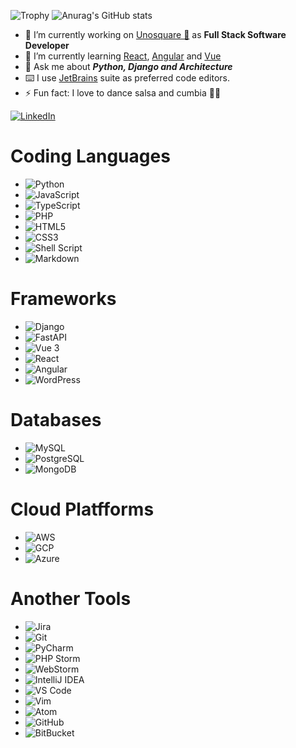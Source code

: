 ![Trophy](https://github-profile-trophy.vercel.app/?username=sergiovl219&theme=radical&no-bg=true&rank=-C,-D&no-frame=false)
![Anurag's GitHub stats](https://github-readme-stats.vercel.app/api?username=sergiovl219&show_icons=true&theme=tokyonight)

- 🔭 I’m currently working on [Unosquare 🦄](https://www.unosquare.com/) as **Full Stack Software Developer**
- 🌱 I’m currently learning [React](https://react.dev/), [Angular](https://angular.io/) and [Vue](https://vuejs.org/)
- 💬 Ask me about ***Python, Django and Architecture***
- ⌨️ I use [JetBrains](https://www.jetbrains.com/) suite as preferred code editors.
- ⚡ Fun fact: I love to dance salsa and cumbia 🕺🏽

[![LinkedIn](https://img.shields.io/badge/linkedin-%230077B5.svg?style=for-the-badge&logo=linkedin&logoColor=white)](www.linkedin.com/in/sergio-eduardo-vargas-lopez-965a88165)

# Coding Languages
- ![Python](https://img.shields.io/badge/python-3670A0?style=for-the-badge&logo=python&logoColor=ffdd54)
- ![JavaScript](https://img.shields.io/badge/JavaScript-F7DF1E?style=for-the-badge&logo=javascript&logoColor=black)
- ![TypeScript](https://img.shields.io/badge/TypeScript-007ACC?style=for-the-badge&logo=typescript&logoColor=white)
- ![PHP](https://img.shields.io/badge/php-%23777BB4.svg?style=for-the-badge&logo=php&logoColor=white)
- ![HTML5](https://img.shields.io/badge/HTML5-E34F26?style=for-the-badge&logo=html5&logoColor=white)
- ![CSS3](https://img.shields.io/badge/CSS3-1572B6?style=for-the-badge&logo=css3&logoColor=white)
- ![Shell Script](https://img.shields.io/badge/shell_script-%23121011.svg?style=for-the-badge&logo=gnu-bash&logoColor=white)
- ![Markdown](https://img.shields.io/badge/markdown-%23000000.svg?style=for-the-badge&logo=markdown&logoColor=white)

# Frameworks
- ![Django](https://img.shields.io/badge/Django-092E20?style=for-the-badge&logo=django&logoColor=white)
- ![FastAPI](https://img.shields.io/badge/FastAPI-005571?style=for-the-badge&logo=fastapi)
- ![Vue 3](https://img.shields.io/badge/Vue.js-35495E?style=for-the-badge&logo=vue.js&logoColor=4FC08D)
- ![React](https://img.shields.io/badge/React-20232A?style=for-the-badge&logo=react&logoColor=61DAFB)
- ![Angular](https://img.shields.io/badge/AngularJS-E23237?style=for-the-badge&logo=angularjs&logoColor=white)
- ![WordPress](https://img.shields.io/badge/Wordpress-21759B?style=for-the-badge&logo=wordpress&logoColor=white)

# Databases
- ![MySQL](https://img.shields.io/badge/MySQL-00000F?style=for-the-badge&logo=mysql&logoColor=white)
- ![PostgreSQL](https://img.shields.io/badge/PostgreSQL-316192?style=for-the-badge&logo=postgresql&logoColor=white)
- ![MongoDB](https://img.shields.io/badge/MongoDB-4EA94B?style=for-the-badge&logo=mongodb&logoColor=white)

# Cloud Platfforms
- ![AWS](https://img.shields.io/badge/Amazon_AWS-FF9900?style=for-the-badge&logo=amazonaws&logoColor=white)
- ![GCP](https://img.shields.io/badge/Google_Cloud-4285F4?style=for-the-badge&logo=google-cloud&logoColor=white)
- ![Azure](https://img.shields.io/badge/Microsoft_Azure-0089D6?style=for-the-badge&logo=microsoft-azure&logoColor=white)

# Another Tools
- ![Jira](https://img.shields.io/badge/Jira-0052CC?style=for-the-badge&logo=Jira&logoColor=white)
- ![Git](https://img.shields.io/badge/GIT-E44C30?style=for-the-badge&logo=git&logoColor=white)
- ![PyCharm](https://img.shields.io/badge/PyCharm-000000.svg?&style=for-the-badge&logo=PyCharm&logoColor=white)
- ![PHP Storm](http://img.shields.io/badge/-PHPStorm-181717?style=for-the-badge&logo=phpstorm&logoColor=white)
- ![WebStorm](https://img.shields.io/badge/WebStorm-000000?style=for-the-badge&logo=WebStorm&logoColor=white)
- ![IntelliJ IDEA](https://img.shields.io/badge/IntelliJ_IDEA-000000.svg?style=for-the-badge&logo=intellij-idea&logoColor=white)
- ![VS Code](https://img.shields.io/badge/Visual_Studio_Code-0078D4?style=for-the-badge&logo=visual%20studio%20code&logoColor=white)
- ![Vim](https://img.shields.io/badge/VIM-%2311AB00.svg?&style=for-the-badge&logo=vim&logoColor=white)
- ![Atom](https://img.shields.io/badge/Atom-66595C?style=for-the-badge&logo=Atom&logoColor=white)
- ![GitHub](https://img.shields.io/badge/GitHub-100000?style=for-the-badge&logo=github&logoColor=white)
- ![BitBucket](https://img.shields.io/badge/Bitbucket-0747a6?style=for-the-badge&logo=bitbucket&logoColor=white)
